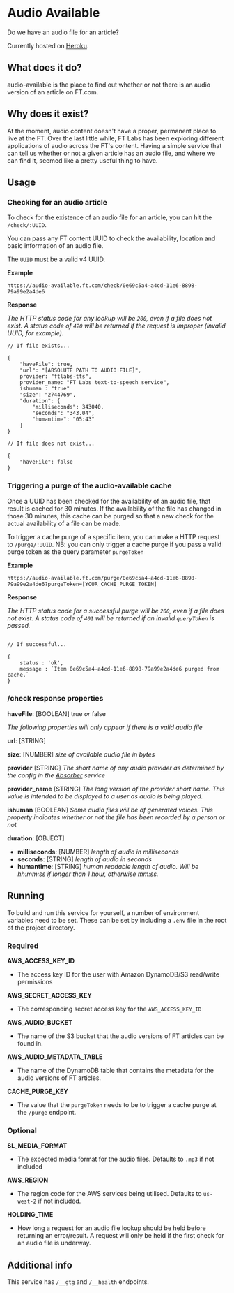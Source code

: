 # Audio Available
Do we have an audio file for an article?

Currently hosted on [Heroku](https://ftlabs-audio-available.herokuapp.com).

## What does it do?

audio-available is the place to find out whether or not there is an audio version of an article on FT.com.

## Why does it exist?

At the moment, audio content doesn't have a proper, permanent place to live at the FT. Over the last little while, FT Labs has been exploring different applications of audio across the FT's content. Having a simple service that can tell us whether or not a given article has an audio file, and where we can find it, seemed like a pretty useful thing to have.

## Usage

### Checking for an audio article

To check for the existence of an audio file for an article, you can hit the `/check/:UUID`. 

You can pass any FT content UUID to check the availability, location and basic information of an audio file.

The `UUID` must be a valid v4 UUID. 

**Example**

`https://audio-available.ft.com/check/0e69c5a4-a4cd-11e6-8898-79a99e2a4de6`

**Response**

*The HTTP status code for any lookup will be `200`, even if a file does not exist. A status code of `420` will be returned if the request is improper (invalid UUID, for example).*

```
// If file exists...

{
	"haveFile": true,
	"url": "[ABSOLUTE PATH TO AUDIO FILE]",
	provider: "ftlabs-tts",
	provider_name: "FT Labs text-to-speech service",
	ishuman : "true"
	"size": "2744769",
	"duration": {
		"milliseconds": 343040,
		"seconds": "343.04",
		"humantime": "05:43"
	}
}

// If file does not exist...

{
	"haveFile": false
}

```

### Triggering a purge of the audio-available cache

Once a UUID has been checked for the availability of an audio file, that result is cached for 30 minutes. If the availability of the file has changed in those 30 minutes, this cache can be purged so that a new check for the actual availability of a file can be made.

To trigger a cache purge of a specific item, you can make a HTTP request to `/purge/:UUID`. NB: you can only trigger a cache purge if you pass a valid purge token as the query parameter `purgeToken`

**Example**

`https://audio-available.ft.com/purge/0e69c5a4-a4cd-11e6-8898-79a99e2a4de6?purgeToken=[YOUR_CACHE_PURGE_TOKEN]`

**Response**

*The HTTP status code for a successful purge will be `200`, even if a file does not exist. A status code of `401` will be returned if an invalid `queryToken` is passed.*

```

// If successful...

{
	status : 'ok',
	message : `Item 0e69c5a4-a4cd-11e6-8898-79a99e2a4de6 purged from cache.`
}

```

### /check response properties

**haveFile**: [BOOLEAN] true *or* false

*The following properties will only appear if there is a valid audio file*

**url**: [STRING] 

**size**: [NUMBER] *size of available audio file in bytes*

**provider** [STRING] *The short name of any audio provider as determined by the config in the [Absorber](https://github.com/ftlabs/Absorber#audio_rss_endpoints) service*

**provider_name** [STRING] *The long version of the provider short name. This value is intended to be displayed to a user as audio is being played.*

**ishuman** [BOOLEAN] *Some audio files will be of generated voices. This property indicates whether or not the file has been recorded by a person or not*

**duration**: [OBJECT]

- **milliseconds**: [NUMBER] *length of audio in milliseconds*
- **seconds**: [STRING] *length of audio in seconds*
- **humantime**: [STRING] *human readable length of audio. Will be hh:mm:ss if longer than 1 hour, otherwise mm:ss.*

## Running

To build and run this service for yourself, a number of environment variables need to be set. These can be set by including a `.env` file in the root of the project directory.

### Required

**AWS_ACCESS_KEY_ID**
- The access key ID for the user with Amazon DynamoDB/S3 read/write permissions

**AWS_SECRET_ACCESS_KEY**
- The corresponding secret access key for the `AWS_ACCESS_KEY_ID`

**AWS_AUDIO_BUCKET**
- The name of the S3 bucket that the audio versions of FT articles can be found in.

**AWS_AUDIO_METADATA_TABLE**
- The name of the DynamoDB table that contains the metadata for the audio versions of FT articles.

**CACHE_PURGE_KEY**
- The value that the `purgeToken` needs to be to trigger a cache purge at the `/purge` endpoint.

### Optional

**SL_MEDIA_FORMAT**
- The expected media format for the audio files. Defaults to `.mp3` if not included

**AWS_REGION**
- The region code for the AWS services being utilised. Defaults to `us-west-2` if not included.

**HOLDING_TIME**
- How long a request for an audio file lookup should be held before returning an error/result. A request will only be held if the first check for an audio file is underway. 

## Additional info

This service has `/__gtg` and `/__health` endpoints.